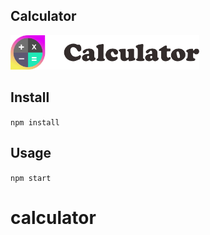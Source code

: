 Calculator
---
<img src="Logotype primary.png" width="60%" height="60%" />


Install
---

`npm install`



Usage
---

`npm start`
# calculator
